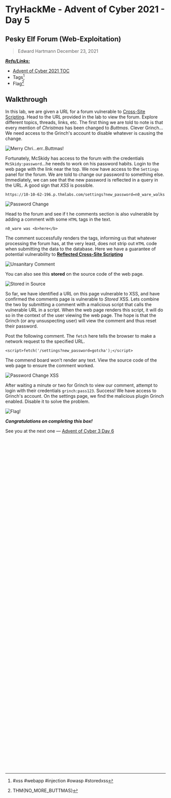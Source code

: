 # TryHackMe - Advent of Cyber 2021 - Day 5
## Pesky Elf Forum (Web-Exploitation)
> Edward Hartmann
> December 23, 2021

***<u>Refs/Links:</u>***
- [Advent of Cyber 2021 TOC](Advent%20of%20Cyber%20Table%20of%20Contents.md)  
-  Tags[^1]
-  Flag[^2]

[^1]: #xss #webapp #injection #owasp #storedxss 
[^2]: THM{NO_MORE_BUTTMAS}

## Walkthrough
In this lab, we are given a URL for a forum vulnerable to [Cross-Site Scripting](../../../knowledge-base/vulnerabilities/Cross-Site%20Scripting%20(XSS).md). Head to the URL provided in the lab to view the forum. Explore different topics, threads, links, etc. The first thing we are told to note is that every mention of *Christmas* has been changed to *Buttmas*. Clever Grinch... We need access to the Grinch's account to disable whatever is causing the change. 

![Merry Chri...err..Buttmas!](AoC-2021_Photos/Day_05/1.0_AoC-Day-5_12-23-21-Buttmas.png)

Fortunately, McSkidy has access to the forum with the credentials `McSkidy:password`...he needs to work on his password habits. Login to the web page with the link near the top. We now have access to the `Settings` panel for the forum. We are told to change our password to something else. Immediately, we can see that the new password is reflected in a query in the URL. A good sign that *XSS* is possible. 

`https://10-10-62-196.p.thmlabs.com/settings?new_password=n0_ware_walks`

![Password Change](AoC-2021_Photos/Day_05/2.0_AoC-Day-5_12-23-21-Password-Change.png)

Head to the forum and see if t he comments section is also vulnerable by adding a comment with some `HTML` tags in the text. 

`n0_ware was <b>here</b>`

The comment successfully renders the tags, informing us that whatever processing the forum has, at the very least, does not strip out `HTML` code when submitting the data to the database. Here we have a guarantee of potential vulnerability to [**Reflected Cross-Site Scripting**](../../../knowledge-base/vulnerabilities/Cross-Site%20Scripting%20(XSS).md)

![Unsanitary Comment](AoC-2021_Photos/Day_05/3.0_AoC-Day-5_12-23-21-Unsanitary-Comment.png)

You can also see this **stored** on the source code of the web page. 

![Stored in Source](AoC-2021_Photos/Day_05/4.0_AoC-Day-5_12-23-21-Stored-in-Source.png)

So far, we have identified a URL on this page vulnerable to XSS, and have confirmed the comments page is vulnerable to *Stored* XSS. Lets combine the two by submitting a comment with a malicious script that calls the vulnerable URL in a script. When the web page renders this script, it will do so in the context of the user viewing the web page. The hope is that the Grinch (or any unsuspecting user) will view the comment and thus reset their password. 

Post the following comment. The `fetch` here tells the browser to make a network request to the specified URL.

`<script>fetch('/settings?new_password=gotcha');</script>`

The commend board won't render any text. View the source code of the web page to ensure the comment worked.

![Password Change XSS](AoC-2021_Photos/Day_05/5.0_AoC-Day-5_12-23-21-Password-Change-XSS.png)

After waiting a minute or two for Grinch to view our comment, attempt to login with their credentials `grinch:pass123`. Success! We have access to Grinch's account. On the settings page, we find the malicious plugin Grinch enabled. Disable it to solve the problem. 

![Flag!](AoC-2021_Photos/Day_05/6.0_AoC-Day-5_12-23-21-Malicious-Plugin.png)

***Congratulations on completing this box!***  

See you at the next one &mdash; [Advent of Cyber 3 Day 6](Day%2006%20-%20Advent%20of%20Cyber%202021.md)
</br>
</br>
</br>
</br>
</br>
</br>
</br>
</br>
</br>
</br>
</br>
</br>
</br>
</br>
</br>
</br>
</br>
</br>
</br>
</br>
</br>
</br>
</br>
</br>
</br>
</br>
</br>
</br>
</br>
</br>
</br>
</br>
</br>
</br>
</br>
</br>
</br>
</br>
</br>
</br>
</br>
</br>
</br>
</br>
</br>
</br>
</br>
</br>
</br>
</br>
</br>
</br>
</br>
</br>
</br>
</br>
</br>
</br>
</br>
</br>
</br>
</br>
</br>
